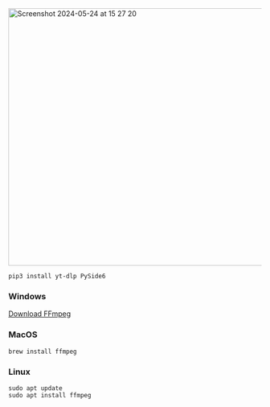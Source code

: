 <img width="512" alt="Screenshot 2024-05-24 at 15 27 20" src="https://github.com/elyor04/video-downloader/assets/91869056/d1bfe969-be88-4c9d-95d4-f3c1d2d54f86">

```
pip3 install yt-dlp PySide6
```

### Windows
<a href="https://ffmpeg.org/download.html">Download FFmpeg</a>

### MacOS
```
brew install ffmpeg
```

### Linux
```
sudo apt update
sudo apt install ffmpeg
```
